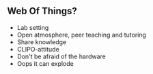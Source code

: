 Web Of Things?
--------------

- Lab setting
- Open atmosphere, peer teaching and tutoring
- Share knowledge
- CLIPO-attitude
- Don't be afraid of the hardware
- Oops it can explode

